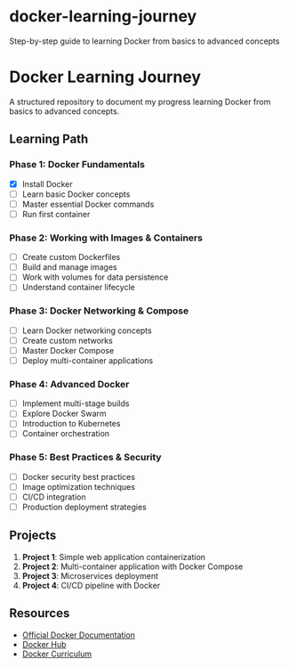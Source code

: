 # docker-learning-journey
Step-by-step guide to learning Docker from basics to advanced concepts
# Docker Learning Journey

A structured repository to document my progress learning Docker from basics to advanced concepts.

## Learning Path

### Phase 1: Docker Fundamentals
- [x] Install Docker
- [ ] Learn basic Docker concepts
- [ ] Master essential Docker commands
- [ ] Run first container

### Phase 2: Working with Images & Containers
- [ ] Create custom Dockerfiles
- [ ] Build and manage images
- [ ] Work with volumes for data persistence
- [ ] Understand container lifecycle

### Phase 3: Docker Networking & Compose
- [ ] Learn Docker networking concepts
- [ ] Create custom networks
- [ ] Master Docker Compose
- [ ] Deploy multi-container applications

### Phase 4: Advanced Docker
- [ ] Implement multi-stage builds
- [ ] Explore Docker Swarm
- [ ] Introduction to Kubernetes
- [ ] Container orchestration

### Phase 5: Best Practices & Security
- [ ] Docker security best practices
- [ ] Image optimization techniques
- [ ] CI/CD integration
- [ ] Production deployment strategies

## Projects

1. **Project 1**: Simple web application containerization
2. **Project 2**: Multi-container application with Docker Compose
3. **Project 3**: Microservices deployment
4. **Project 4**: CI/CD pipeline with Docker

## Resources

- [Official Docker Documentation](https://docs.docker.com/)
- [Docker Hub](https://hub.docker.com/)
- [Docker Curriculum](https://docker-curriculum.com/)